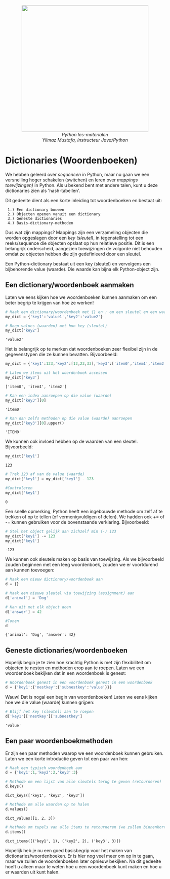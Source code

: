 <center>
    <img src='https://www.intecbrussel.be/img/logo3.png' width='400px' height='auto'/>
    <br/>
    <em>Python les-materialen</em><br/>
    <em> Yilmaz Mustafa, Instructeur Java/Python</em>
</center>

# Dictionaries (Woordenboeken)

We hebben geleerd over *sequencen* in Python, maar nu gaan we een versnelling hoger schakelen (switchen) en leren over *mappings toewijzingen)* in Python. 
Als u bekend bent met andere talen, kunt u deze dictionaries zien als 'hash-tabellen'.

Dit gedeelte dient als een korte inleiding tot woordenboeken en bestaat uit:

     1.) Een dictionary bouwen
     2.) Objecten openen vanuit een dictionary
     3.) Geneste dictionaries
     4.) Basis-dictionary-methoden

Dus wat zijn mappings? Mappings zijn een verzameling objecten die worden opgeslagen door een *key (sleutel)*, in tegenstelling tot een reeks/sequence die objecten opslaat op hun relatieve positie. 
Dit is een belangrijk onderscheid, aangezien toewijzingen de volgorde niet behouden omdat ze objecten hebben die zijn gedefinieerd door een sleutel.

Een Python-dictionary bestaat uit een key (sleutel) en vervolgens een bijbehorende value (waarde). Die waarde kan bijna elk Python-object zijn.


## Een dictionary/woordenboek aanmaken
Laten we eens kijken hoe we woordenboeken kunnen aanmaken om een beter begrip te krijgen van hoe ze werken!


```python
# Maak een dictionary/woordenboek met {} en : om een sleutel en een waarde aan te duiden
my_dict = {'key1':'value1','key2':'value2'}
```


```python
# Roep values (waarden) met hun key (sleutel)
my_dict['key2']
```




    'value2'



Het is belangrijk op te merken dat woordenboeken zeer flexibel zijn in de gegevenstypen die ze kunnen bevatten. Bijvoorbeeld:


```python
my_dict = {'key1':123,'key2':[12,23,33],'key3':['item0','item1','item2']}
```


```python
# Laten we items uit het woordenboek accessen
my_dict['key3']
```




    ['item0', 'item1', 'item2']




```python
# Kan een index aanroepen op die value (waarde)
my_dict['key3'][0]
```




    'item0'




```python
# Kan dan zelfs methoden op die value (waarde) aanroepen
my_dict['key3'][0].upper()
```




    'ITEM0'



We kunnen ook invloed hebben op de waarden van een sleutel. Bijvoorbeeld:


```python
my_dict['key1']
```




    123




```python
# Trek 123 af van de value (waarde)
my_dict['key1'] = my_dict['key1'] - 123
```


```python
#Controleren
my_dict['key1']
```




    0



Een snelle opmerking, Python heeft een ingebouwde methode om zelf af te trekken of op te tellen (of vermenigvuldigen of delen). We hadden ook += of -= kunnen gebruiken voor de bovenstaande verklaring. Bijvoorbeeld:


```python
# Stel het object gelijk aan zichzelf min (-) 123
my_dict['key1'] -= 123
my_dict['key1']
```




    -123



We kunnen ook sleutels maken op basis van toewijzing. Als we bijvoorbeeld zouden beginnen met een leeg woordenboek, zouden we er voortdurend aan kunnen toevoegen:


```python
# Maak een nieuw dictionary/woordenboek aan
d = {}
```


```python
# Maak een nieuwe sleutel via toewijzing (assignment) aan
d['animal'] = 'Dog'
```


```python
# Kan dit met elk object doen
d['answer'] = 42
```


```python
#Tonen
d
```




    {'animal': 'Dog', 'answer': 42}



## Geneste dictionaries/woordenboeken

Hopelijk begin je te zien hoe krachtig Python is met zijn flexibiliteit om objecten te nesten en methoden erop aan te roepen. Laten we een woordenboek bekijken dat in een woordenboek is genest:


```python
# Woordenboek genest in een woordenboek genest in een woordenboek
d = {'key1':{'nestkey':{'subnestkey':'value'}}}
```

Wauw! Dat is nogal een begin van woordenboeken! Laten we eens kijken hoe we die value (waarde) kunnen grijpen:


```python
# Blijf het key (sleutel) aan te roepen
d['key1']['nestkey']['subnestkey']
```




    'value'



## Een paar woordenboekmethoden

Er zijn een paar methoden waarop we een woordenboek kunnen gebruiken. Laten we een korte introductie geven tot een paar van hen:


```python
# Maak een typisch woordenboek aan
d = {'key1':1,'key2':2,'key3':3}
```


```python
# Methode om een lijst van alle sleutels terug te geven (retourneren)
d.keys()
```




    dict_keys(['key1', 'key2', 'key3'])




```python
# Methode om alle waarden op te halen
d.values()
```




    dict_values([1, 2, 3])




```python
# Methode om tupels van alle items te retourneren (we zullen binnenkort meer leren over tupels)
d.items()
```




    dict_items([('key1', 1), ('key2', 2), ('key3', 3)])



Hopelijk heb je nu een goed basisbegrip voor het maken van dictionaries/woordenboeken. Er is hier nog veel meer om op in te gaan, maar we zullen de woordenboeken later opnieuw bekijken. Na dit gedeelte hoeft u alleen maar te weten hoe u een woordenboek kunt maken en hoe u er waarden uit kunt halen.
